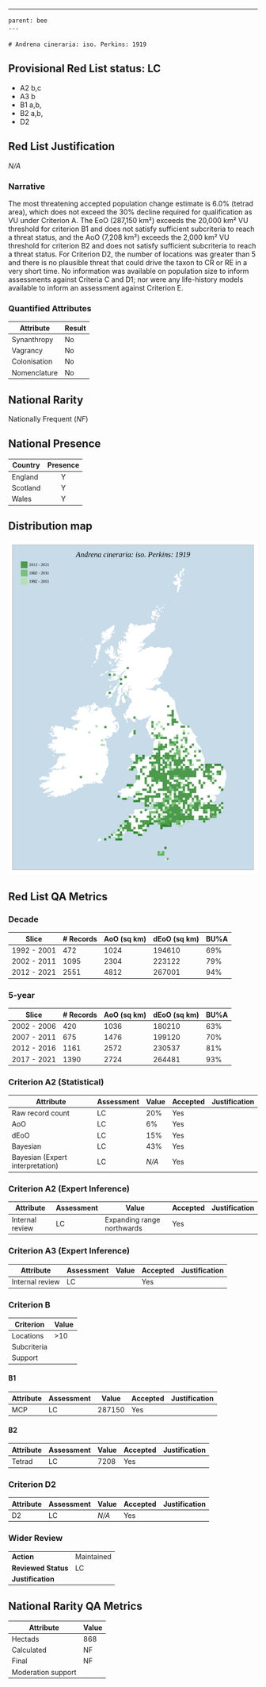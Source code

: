---
    parent: bee
    ---

    # Andrena cineraria: iso. Perkins: 1919

## Provisional Red List status: LC
- A2 b,c
- A3 b
- B1 a,b, 
- B2 a,b, 
- D2

## Red List Justification
*N/A*
### Narrative


The most threatening accepted population change estimate is 6.0% (tetrad area), which does not exceed the 30% decline required for qualification as VU under Criterion A. The EoO (287,150 km²) exceeds the 20,000 km² VU threshold for criterion B1 and does not satisfy sufficient subcriteria to reach a threat status, and the AoO (7,208 km²) exceeds the 2,000 km² VU threshold for criterion B2 and does not satisfy sufficient subcriteria to reach a threat status. For Criterion D2, the number of locations was greater than 5 and there is no plausible threat that could drive the taxon to CR or RE in a very short time. No information was available on population size to inform assessments against Criteria C and D1; nor were any life-history models available to inform an assessment against Criterion E.
### Quantified Attributes
|Attribute|Result|
|---|---|
|Synanthropy|No|
|Vagrancy|No|
|Colonisation|No|
|Nomenclature|No|


## National Rarity
Nationally Frequent (*NF*)

## National Presence
|Country|Presence
|---|:-:|
|England|Y|
|Scotland|Y|
|Wales|Y|


## Distribution map
![](../map/49.svg)

## Red List QA Metrics
### Decade
| Slice | # Records | AoO (sq km) | dEoO (sq km) |BU%A |
|---|---|---|---|---|
|1992 - 2001|472|1024|194610|69%|
|2002 - 2011|1095|2304|223122|79%|
|2012 - 2021|2551|4812|267001|94%|
### 5-year
| Slice | # Records | AoO (sq km) | dEoO (sq km) |BU%A |
|---|---|---|---|---|
|2002 - 2006|420|1036|180210|63%|
|2007 - 2011|675|1476|199120|70%|
|2012 - 2016|1161|2572|230537|81%|
|2017 - 2021|1390|2724|264481|93%|
### Criterion A2 (Statistical)
|Attribute|Assessment|Value|Accepted|Justification
|---|---|---|---|---|
|Raw record count|LC|20%|Yes||
|AoO|LC|6%|Yes||
|dEoO|LC|15%|Yes||
|Bayesian|LC|43%|Yes||
|Bayesian (Expert interpretation)|LC|*N/A*|Yes||
### Criterion A2 (Expert Inference)
|Attribute|Assessment|Value|Accepted|Justification
|---|---|---|---|---|
|Internal review|LC|Expanding range northwards|Yes||
### Criterion A3 (Expert Inference)
|Attribute|Assessment|Value|Accepted|Justification
|---|---|---|---|---|
|Internal review|LC||Yes||
### Criterion B
|Criterion| Value|
|---|---|
|Locations|>10|
|Subcriteria||
|Support||
#### B1
|Attribute|Assessment|Value|Accepted|Justification
|---|---|---|---|---|
|MCP|LC|287150|Yes||
#### B2
|Attribute|Assessment|Value|Accepted|Justification
|---|---|---|---|---|
|Tetrad|LC|7208|Yes||
### Criterion D2
|Attribute|Assessment|Value|Accepted|Justification
|---|---|---|---|---|
|D2|LC|*N/A*|Yes||
### Wider Review
|  |  |
|---|---|
|**Action**|Maintained|
|**Reviewed Status**|LC|
|**Justification**||


## National Rarity QA Metrics
|Attribute|Value|
|---|---|
|Hectads|868|
|Calculated|NF|
|Final|NF|
|Moderation support||


